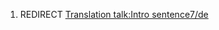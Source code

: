 1.  REDIRECT [Translation talk:Intro
    sentence7/de](Translation_talk:Intro_sentence7/de "wikilink")
